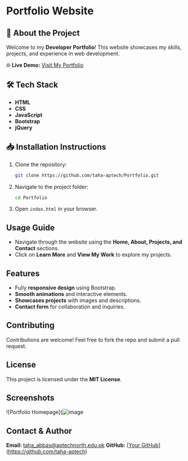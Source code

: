 # Portfolio Website

## 🚀 About the Project
Welcome to my **Developer Portfolio**! This website showcases my skills, projects, and experience in web development.

🌐 **Live Demo:** [Visit My Portfolio](https://taha-aptech.github.io/Portfolio/)

## 🛠 Tech Stack
- **HTML**
- **CSS**
- **JavaScript**
- **Bootstrap**
- **jQuery**

## 📥 Installation Instructions
1. Clone the repository:
   ```bash
   git clone https://github.com/taha-aptech/Portfolio.git
   ```
2. Navigate to the project folder:
   ```bash
   cd Portfolio
   ```
3. Open `index.html` in your browser.

## Usage Guide
- Navigate through the website using the **Home, About, Projects, and Contact** sections.
- Click on **Learn More** and **View My Work** to explore my projects.

## Features
- Fully **responsive design** using Bootstrap.
- **Smooth animations** and interactive elements.
- **Showcases projects** with images and descriptions.
- **Contact form** for collaboration and inquiries.

## Contributing
Contributions are welcome! Feel free to fork the repo and submit a pull request.

##  License
This project is licensed under the **MIT License**.

## Screenshots
![Portfolio Homepage](![image](https://github.com/user-attachments/assets/ee8c7563-9799-4089-9ff0-ea6d8bf037ed)

## Contact & Author
**Email:** taha_abbas@aptechnorth.edu.pk
**GitHub:** [[Your GitHub](https://github.com/taha-aptech)](https://github.com/taha-aptech)

